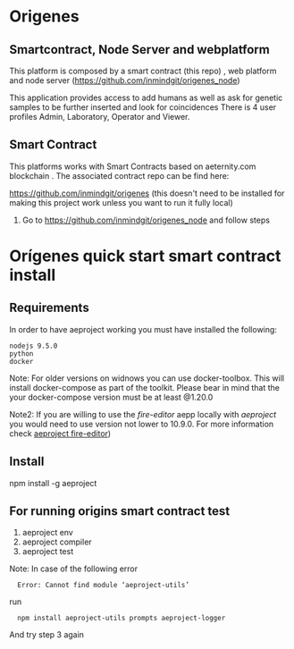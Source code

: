 # Origenes 

## Smartcontract, Node Server and webplatform

This platform is composed by a smart contract (this repo) , web platform and node server (https://github.com/inmindgit/origenes_node) 

This application provides access to add humans as well as ask for genetic samples to be further inserted and look for coincidences
There is 4 user profiles Admin, Laboratory, Operator and Viewer.

## Smart Contract

This platforms works with Smart Contracts based on aeternity.com blockchain . The associated contract repo can be find here: 

https://github.com/inmindgit/origenes (this doesn't need to be installed for making this project work unless you want to run it fully local)


1) Go to https://github.com/inmindgit/origenes_node and follow steps


# Orígenes quick start smart contract install

## Requirements

In order to have aeproject working you must have installed the following:

   ```
   nodejs 9.5.0 
   python 
   docker
   ```

Note: For older versions on widnows you can use docker-toolbox. This will install docker-compose as part of the toolkit. Please bear in mind that the your docker-compose version must be at least @1.20.0 

Note2: If you are willing to use the *fire-editor* aepp locally with *aeproject* you would need to use version not lower to 10.9.0. For more information    check [aeproject fire-editor](developer-documentation/aeproject-cli/fire-editor.md))

## Install


   npm install -g aeproject



## For running origins smart contract test

   1) aeproject env
   2) aeproject compiler
   3) aeproject test

Note: In case of the following error 

      Error: Cannot find module ‘aeproject-utils’

   run 
   
      npm install aeproject-utils prompts aeproject-logger

   And try step 3 again
